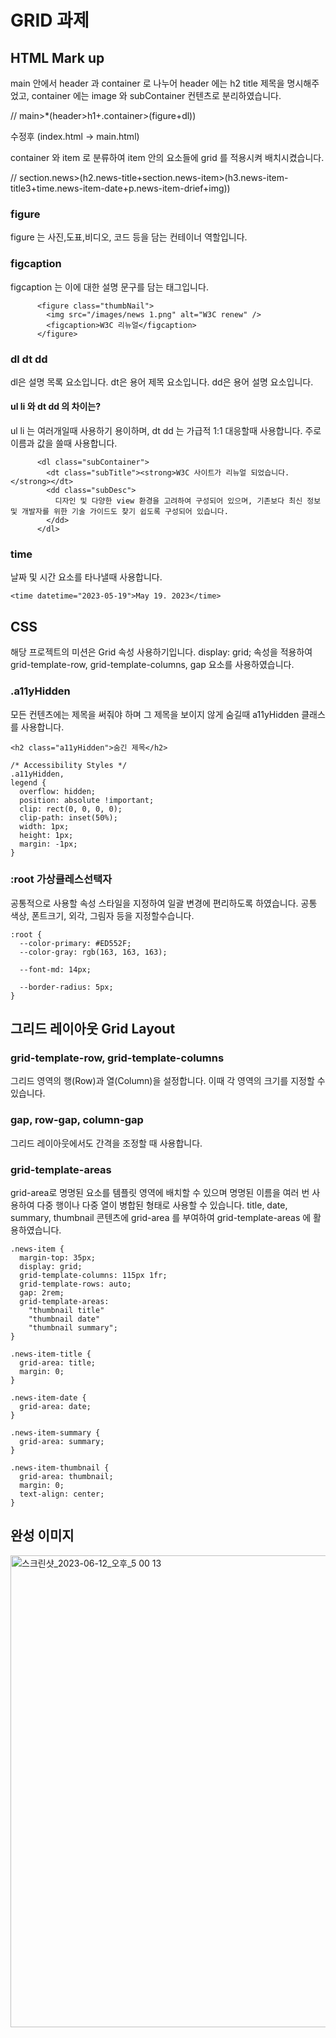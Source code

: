 # GRID 과제

## HTML Mark up 
main 안에서 header 과 container 로 나누어 
header 에는 h2 title 제목을 명시해주었고,
container 에는 image 와 subContainer 컨텐츠로 분리하였습니다.

// main>*(header>h1+.container>(figure+dl))

수정후 (index.html -> main.html)

container 와 item 로 분류하여 item 안의 요소들에 grid 를 적용시켜 배치시켰습니다.

// section.news>(h2.news-title+section.news-item>(h3.news-item-title3+time.news-item-date+p.news-item-drief+img))

### figure
figure 는 사진,도표,비디오, 코드 등을 담는 컨테이너 역할입니다.
### figcaption
figcaption 는 이에 대한 설명 문구를 담는 태그입니다. 
```
      <figure class="thumbNail">
        <img src="/images/news 1.png" alt="W3C renew" />
        <figcaption>W3C 리뉴얼</figcaption>
      </figure>
```

### dl dt dd
dl은 설명 목록 요소입니다.
dt은 용어 제목 요소입니다.
dd은 용어 설명 요소입니다.
#### ul li 와 dt dd 의 차이는?
ul li 는 여러개일때 사용하기 용이하며,
dt dd 는 가급적 1:1 대응할때 사용합니다. 주로 이름과 값을 쓸때 사용합니다.
```
      <dl class="subContainer">
        <dt class="subTitle"><strong>W3C 사이트가 리뉴얼 되었습니다.</strong></dt>
        <dd class="subDesc">
          디자인 및 다양한 view 환경을 고려하여 구성되어 있으며, 기존보다 최신 정보 및 개발자를 위한 기술 가이드도 찾기 쉽도록 구성되어 있습니다.
        </dd>
      </dl>
```
### time
날짜 및 시간 요소를 타나낼때 사용합니다.
```
<time datetime="2023-05-19">May 19. 2023</time>
```

## CSS
해당 프로젝트의 미션은 Grid 속성 사용하기입니다. display: grid; 속성을 적용하여 grid-template-row, grid-template-columns, gap 요소를 사용하였습니다.

### .a11yHidden
모든 컨텐츠에는 제목을 써줘야 하며 그 제목을 보이지 않게 숨길때 a11yHidden 클래스를 사용합니다.
```
<h2 class="a11yHidden">숨긴 제목</h2>

/* Accessibility Styles */
.a11yHidden,
legend {
  overflow: hidden;
  position: absolute !important;
  clip: rect(0, 0, 0, 0);
  clip-path: inset(50%);
  width: 1px;
  height: 1px;
  margin: -1px;
}
```

### :root 가상클레스선택자
공통적으로 사용할 속성 스타일을 지정하여 일괄 변경에 편리하도록 하였습니다. 공통 색상, 폰트크기, 외각, 그림자 등을 지정할수습니다.
```
:root {
  --color-primary: #ED552F;
  --color-gray: rgb(163, 163, 163);

  --font-md: 14px;

  --border-radius: 5px;
}
```
## 그리드 레이아웃 Grid Layout
### grid-template-row, grid-template-columns
그리드 영역의 행(Row)과 열(Column)을 설정합니다. 이때 각 영역의 크기를 지정할 수 있습니다.
### gap, row-gap, column-gap
그리드 레이아웃에서도 간격을 조정할 때 사용합니다.
### grid-template-areas
grid-area로 명명된 요소를 템플릿 영역에 배치할 수 있으며 명명된 이름을 여러 번 사용하여 다중 행이나 다중 열이 병합된 형태로 사용할 수 있습니다.
title, date, summary, thumbnail 콘텐츠에 grid-area 를 부여하여 grid-template-areas 에 활용하였습니다.
```
.news-item {
  margin-top: 35px;
  display: grid;
  grid-template-columns: 115px 1fr;
  grid-template-rows: auto;
  gap: 2rem;
  grid-template-areas:
    "thumbnail title"
    "thumbnail date"
    "thumbnail summary";
}

.news-item-title {
  grid-area: title;
  margin: 0;
}

.news-item-date {
  grid-area: date;
}

.news-item-summary {
  grid-area: summary;
}

.news-item-thumbnail {
  grid-area: thumbnail;
  margin: 0;
  text-align: center;
}
```
## 완성 이미지
<img width="755" alt="스크린샷_2023-06-12_오후_5 00 13" src="https://github.com/jellyjoji/home-work/assets/74365275/0d48fdcf-79cb-4aa6-a4fc-215240da6bac">




